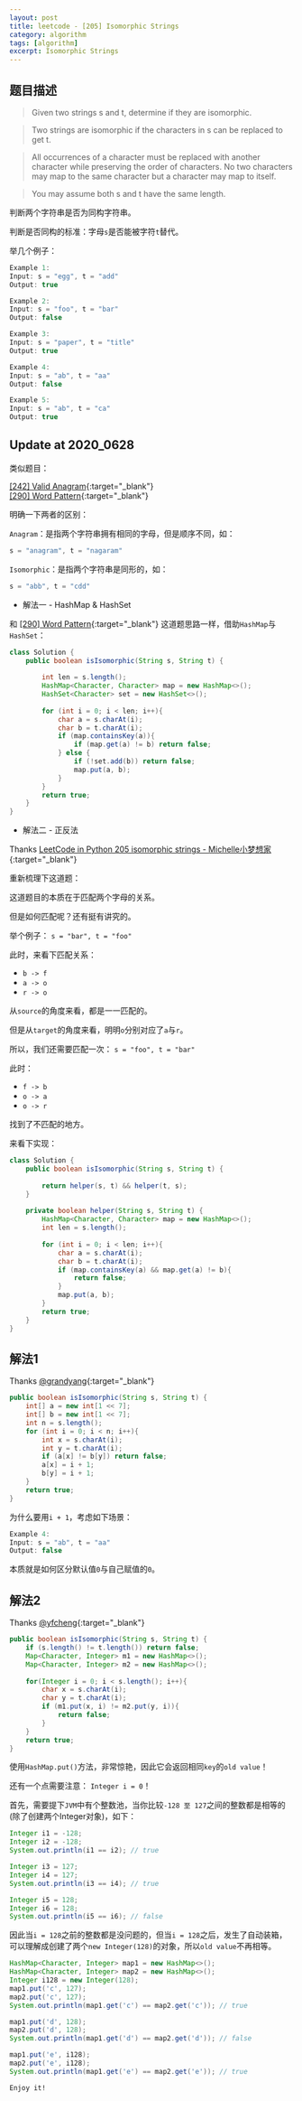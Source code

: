 ```yaml
---
layout: post
title: leetcode - [205] Isomorphic Strings
category: algorithm
tags: [algorithm]
excerpt: Isomorphic Strings
---
```


## 题目描述  

> Given two strings s and t, determine if they are isomorphic.  

> Two strings are isomorphic if the characters in s can be replaced to get t.  

> All occurrences of a character must be replaced with another character while preserving the order of characters. No two characters may map to the same character but a character may map to itself.  

> You may assume both s and t have the same length.  

判断两个字符串是否为同构字符串。  

判断是否同构的标准：字母`s`是否能被字符`t`替代。  


举几个例子：  

``` java
Example 1:
Input: s = "egg", t = "add"
Output: true

Example 2:
Input: s = "foo", t = "bar"
Output: false

Example 3:
Input: s = "paper", t = "title"
Output: true

Example 4:
Input: s = "ab", t = "aa"
Output: false

Example 5:
Input: s = "ab", t = "ca"
Output: true
```

## Update at 2020_0628  

类似题目：  

[[242] Valid Anagram](http://yaoyichen.cn/algorithm/2020/03/14/leetcode-242.html){:target="_blank"}  
[[290] Word Pattern](http://yaoyichen.cn/algorithm/2020/06/29/leetcode-290.html){:target="_blank"}  

明确一下两者的区别：  

`Anagram`：是指两个字符串拥有相同的字母，但是顺序不同，如：  

``` java
s = "anagram", t = "nagaram"
```

`Isomorphic`：是指两个字符串是同形的，如：  

``` java
s = "abb", t = "cdd"
```

- 解法一 - HashMap & HashSet    

和 [[290] Word Pattern](http://yaoyichen.cn/algorithm/2020/06/29/leetcode-290.html){:target="_blank"}  这道题思路一样，借助`HashMap`与`HashSet`：  


``` java
class Solution {
    public boolean isIsomorphic(String s, String t) {
        
        int len = s.length();
        HashMap<Character, Character> map = new HashMap<>();
        HashSet<Character> set = new HashSet<>();
        
        for (int i = 0; i < len; i++){
            char a = s.charAt(i);
            char b = t.charAt(i);
            if (map.containsKey(a)){
                if (map.get(a) != b) return false;
            } else {
                if (!set.add(b)) return false;
                map.put(a, b);
            }
        }
        return true;
    }
}
```




- 解法二 - 正反法  

Thanks [LeetCode in Python 205 isomorphic strings - Michelle小梦想家](https://www.youtube.com/watch?v=Niv_Io4k06c){:target="_blank"}  

重新梳理下这道题：  

这道题目的本质在于匹配两个字母的关系。  

但是如何匹配呢？还有挺有讲究的。  

举个例子： `s = "bar", t = "foo"`  

此时，来看下匹配关系：  

- `b -> f`  
- `a -> o`  
- `r -> o`  

从`source`的角度来看，都是一一匹配的。   

但是从`target`的角度来看，明明`o`分别对应了`a`与`r`。  

所以，我们还需要匹配一次： `s = "foo", t = "bar"`  

此时：   

- `f -> b`  
- `o -> a`  
- `o -> r`  

找到了不匹配的地方。   

来看下实现：  

``` java
class Solution {
    public boolean isIsomorphic(String s, String t) {
        
        return helper(s, t) && helper(t, s);
    }
    
    private boolean helper(String s, String t) {
        HashMap<Character, Character> map = new HashMap<>();
        int len = s.length();
        
        for (int i = 0; i < len; i++){
            char a = s.charAt(i);
            char b = t.charAt(i);
            if (map.containsKey(a) && map.get(a) != b){
                return false;
            }
            map.put(a, b);
        }
        return true;
    }
}
```


## 解法1  

Thanks [@grandyang](https://leetcode.com/problems/isomorphic-strings/discuss/57796/My-6-lines-solution){:target="_blank"}  

``` java
public boolean isIsomorphic(String s, String t) {    
    int[] a = new int[1 << 7];
    int[] b = new int[1 << 7];
    int n = s.length();
    for (int i = 0; i < n; i++){
        int x = s.charAt(i);
        int y = t.charAt(i);
        if (a[x] != b[y]) return false;
        a[x] = i + 1;
        b[y] = i + 1;
    }
    return true;
}
```

为什么要用`i + 1`，考虑如下场景：  

``` java
Example 4:
Input: s = "ab", t = "aa"
Output: false
```

本质就是如何区分默认值`0`与自己赋值的`0`。  


## 解法2  

Thanks [@yfcheng](https://leetcode.com/problems/isomorphic-strings/discuss/57874/Java-solution-with-1-line-core-code){:target="_blank"}  


``` java
public boolean isIsomorphic(String s, String t) {
    if (s.length() != t.length()) return false;
    Map<Character, Integer> m1 = new HashMap<>();
    Map<Character, Integer> m2 = new HashMap<>();
    
    for(Integer i = 0; i < s.length(); i++){
        char x = s.charAt(i);
        char y = t.charAt(i);
        if (m1.put(x, i) != m2.put(y, i)){
            return false;
        }
    }
    return true;
}
```

使用`HashMap.put()`方法，非常惊艳，因此它会返回相同`key`的`old value`！  

还有一个点需要注意：  `Integer i = 0`！  

首先，需要提下`JVM`中有个整数池，当你比较`-128 至 127`之间的整数都是相等的(除了创建两个Integer对象)，如下：  

``` java
Integer i1 = -128;
Integer i2 = -128;
System.out.println(i1 == i2); // true

Integer i3 = 127;
Integer i4 = 127;
System.out.println(i3 == i4); // true

Integer i5 = 128;
Integer i6 = 128;
System.out.println(i5 == i6); // false
```

因此当`i = 128`之前的整数都是没问题的，但当`i = 128`之后，发生了自动装箱，可以理解成创建了两个`new Integer(128)`的对象，所以`old value`不再相等。  

``` java
HashMap<Character, Integer> map1 = new HashMap<>();
HashMap<Character, Integer> map2 = new HashMap<>();
Integer i128 = new Integer(128);
map1.put('c', 127);
map2.put('c', 127);
System.out.println(map1.get('c') == map2.get('c')); // true

map1.put('d', 128);
map2.put('d', 128);
System.out.println(map1.get('d') == map2.get('d')); // false

map1.put('e', i128);
map2.put('e', i128);
System.out.println(map1.get('e') == map2.get('e')); // true
```

`Enjoy it!`